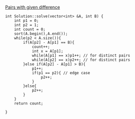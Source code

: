 [Pairs with given difference](https://www.scaler.com/academy/mentee-dashboard/class/34561/assignment/problems/9323?navref=cl_tt_nv)

```
int Solution::solve(vector<int> &A, int B) {
    int p1 = 0;
    int p2 = 1;
    int count = 0;
    sort(A.begin(),A.end());
    while(p2 < A.size()){
        if(A[p2] - A[p1] == B){
            count++;
            int x = A[p1];
            while(A[p1] == x)p1++; // for distinct pairs
            while(A[p2] == x)p2++; // for distinct pairs
        }else if(A[p2] - A[p1] > B){
            p1++;
            if(p1 == p2){ // edge case
                p2++;
            }
        }else{
            p2++;
        }
    }
    return count;

}


```
